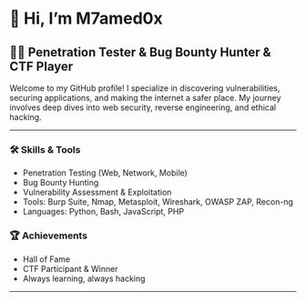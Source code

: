 # 👋 Hi, I’m M7amed0x

## 🕵️‍♂️ Penetration Tester & Bug Bounty Hunter & CTF Player 

Welcome to my GitHub profile! I specialize in discovering vulnerabilities, securing applications, and making the internet a safer place. My journey involves deep dives into web security, reverse engineering, and ethical hacking.

---

### 🛠️ Skills & Tools
- Penetration Testing (Web, Network, Mobile)
- Bug Bounty Hunting
- Vulnerability Assessment & Exploitation
- Tools: Burp Suite, Nmap, Metasploit, Wireshark, OWASP ZAP, Recon-ng
- Languages: Python, Bash, JavaScript, PHP

### 🏆 Achievements
- Hall of Fame 
- CTF Participant & Winner
- Always learning, always hacking

---
